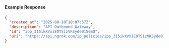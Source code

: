 <!-- Code generated for API Clients. DO NOT EDIT. -->

#### Example Response

```json
{
  "created_at": "2025-08-10T10:07:57Z",
  "description": "API Outbound Gateway",
  "id": "ipp_315ikXVxiEOTSizVKSyde0156mQ",
  "uri": "https://api.ngrok.com/ip_policies/ipp_315ikXVxiEOTSizVKSyde0156mQ"
}
```
